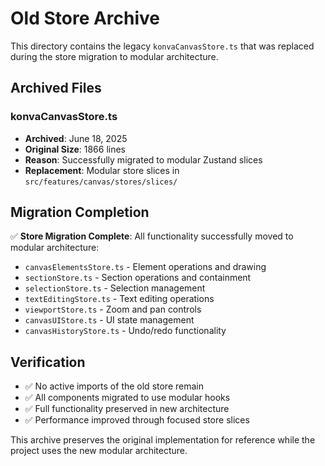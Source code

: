# Old Store Archive

This directory contains the legacy `konvaCanvasStore.ts` that was replaced during the store migration to modular architecture.

## Archived Files

### konvaCanvasStore.ts
- **Archived**: June 18, 2025
- **Original Size**: 1866 lines
- **Reason**: Successfully migrated to modular Zustand slices
- **Replacement**: Modular store slices in `src/features/canvas/stores/slices/`

## Migration Completion

✅ **Store Migration Complete**: All functionality successfully moved to modular architecture:
- `canvasElementsStore.ts` - Element operations and drawing
- `sectionStore.ts` - Section operations and containment
- `selectionStore.ts` - Selection management
- `textEditingStore.ts` - Text editing operations
- `viewportStore.ts` - Zoom and pan controls
- `canvasUIStore.ts` - UI state management
- `canvasHistoryStore.ts` - Undo/redo functionality

## Verification

- ✅ No active imports of the old store remain
- ✅ All components migrated to use modular hooks
- ✅ Full functionality preserved in new architecture
- ✅ Performance improved through focused store slices

This archive preserves the original implementation for reference while the project uses the new modular architecture.
